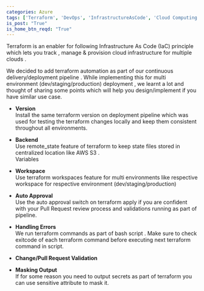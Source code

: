 ```yaml
---
categories: Azure
tags: ['Terraform', 'DevOps', 'InfrastructureAsCode', 'Cloud Computing']
is_post: "True"
is_home_btn_reqd: "True"
---
```


Terraform is an enabler for following Infrastructure As Code (IaC) principle which lets you track , manage & provision cloud infrastructure for multiple clouds .

We decided to add terraform automation as part of our continuous delivery/deployment pipeline . While implementing this for multi environment (dev/staging/production) deployment , we learnt a lot and thought of sharing some points which will help you design/implement if you have similar use case.

+ **Version**  
Install the same terraform version on deployment pipeline which was used for testing the terraform changes locally and keep them consistent throughout all environments.  
+ **Backend**  
Use remote_state feature of terraform to keep state files stored in centralized location like AWS S3 .  
Variables  
+ **Workspace**  
Use terraform workspaces feature for multi environments like respective workspace for respective environment (dev/staging/production)
+ **Auto Approval**  
Use the auto approval switch on terraform apply if you are confident with your Pull Request review process and validations running as part of pipeline.

+ **Handling Errors**  
We run terraform commands as part of bash script . Make sure to check exitcode of each terraform command before executing next terraform command in script.

+ **Change/Pull Request Validation**  
+ **Masking Output**  
If for some reason you need to output secrets as part of terraform you can use sensitive attribute to mask it.
